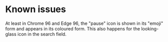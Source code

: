 # Known issues

At least in Chrome 96 and Edge 96, the "pause" icon is shown in its "emoji" form and appears in its coloured form. This also happens for the looking-glass icon in the search field.
